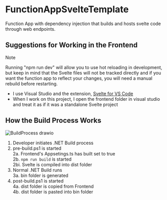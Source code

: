 # FunctionAppSvelteTemplate

Function App with dependency injection that builds and hosts svelte code through web endpoints.


## Suggestions for Working in the Frontend
> [!NOTE]
Running "npm run dev" will allow you to use hot reloading in development, but keep in mind that the Svelte files will not be tracked directly and if you want the function app to reflect your changes, you will need a manual rebuild before restarting.

- I use Visual Studio and the extension, [Svelte for VS Code](https://marketplace.visualstudio.com/items?itemName=svelte.svelte-vscode) 
- When I work on this project, I open the frontend folder in visual studio and treat it as if it was a standalone Svelte project


## How the Build Process Works
![BuildProcess drawio](https://github.com/ChrisHaliga/FunctionAppSvelteTemplate/assets/22923487/fd96396c-3246-4f02-9904-8d4b38c47099)
1. Developer initiates .NET Build process  
2. pre-build.ps1 is started  
   2a. Frontend's Appsetings.ts has built set to true  
   2b. `npm run build` is started  
       2bi. Svelte is compiled into dist folder  
3. Normal .NET Build runs  
   3a. bin folder is generated  
5. post-build.ps1 is started  
   4a. dist folder is copied from Frontend  
   4b. dist folder is pasted into bin folder  
